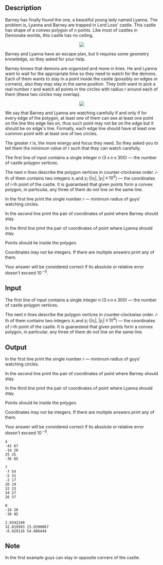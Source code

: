 ## Description

<div><p>Barney has finally found the one, a beautiful young lady named Lyanna. The problem is, Lyanna and Barney are trapped in Lord Loss' castle. This castle has shape of a convex polygon of <span class="tex-span"><i>n</i></span> points. Like most of castles in Demonata worlds, this castle has no ceiling.</p><center> <img class="tex-graphics" src="file://ubbi8mM1.png" style="max-width: 100.0%;max-height: 100.0%;"> </center><p>Barney and Lyanna have an escape plan, but it requires some geometry knowledge, so they asked for your help.</p><p>Barney knows that demons are organized and move in lines. He and Lyanna want to wait for the appropriate time so they need to watch for the demons. Each of them wants to stay in a point <span class="tex-font-style-bf">inside the castle</span> (possibly on edges or corners), also they may stay in the same position. They both want to pick a real number <span class="tex-span"><i>r</i></span> and watch all points in the circles with radius <span class="tex-span"><i>r</i></span> around each of them (these two circles may overlap).</p><center> <img class="tex-graphics" src="file://skRD1HjC.png" style="max-width: 100.0%;max-height: 100.0%;"> </center><p>We say that Barney and Lyanna are <span class="tex-font-style-it">watching carefully</span> if and only if for every edge of the polygon, at least one of them can see at least one point on the line this edge lies on, thus such point may not be on the edge but it should be on edge's line. Formally, each edge line should have at least one common point with at least one of two circles.</p><p>The greater <span class="tex-span"><i>r</i></span> is, the more energy and focus they need. So they asked you to tell them the minimum value of <span class="tex-span"><i>r</i></span> such that they can watch carefully.</p></div><div class="input-specification"><p>The first line of input contains a single integer <span class="tex-span"><i>n</i></span> (<span class="tex-span">3 ≤ <i>n</i> ≤ 300</span>)&nbsp;— the number of castle polygon vertices.</p><p>The next <span class="tex-span"><i>n</i></span> lines describe the polygon vertices in counter-clockwise order. <span class="tex-span"><i>i</i></span>-th of them contains two integers <span class="tex-span"><i>x</i><sub class="lower-index"><i>i</i></sub></span> and <span class="tex-span"><i>y</i><sub class="lower-index"><i>i</i></sub></span> (<span class="tex-span">|<i>x</i><sub class="lower-index"><i>i</i></sub>|, |<i>y</i><sub class="lower-index"><i>i</i></sub>| ≤ 10<sup class="upper-index">4</sup></span>)&nbsp;— the coordinates of <span class="tex-span"><i>i</i></span>-th point of the castle. It is guaranteed that given points form a convex polygon, in particular, any three of them do not line on the same line.</p></div><div class="output-specification"><p>In the first line print the single number <span class="tex-span"><i>r</i></span>&nbsp;— minimum radius of guys' watching circles.</p><p>In the second line print the pair of coordinates of point where Barney should stay.</p><p>In the third line print the pair of coordinates of point where Lyanna should stay.</p><p>Points should lie inside the polygon.</p><p>Coordinates may not be integers. If there are multiple answers print any of them.</p><p>Your answer will be considered correct if its absolute or relative error doesn't exceed <span class="tex-span">10<sup class="upper-index"> - 6</sup></span>.</p></div>

## Input

<p>The first line of input contains a single integer <span class="tex-span"><i>n</i></span> (<span class="tex-span">3 ≤ <i>n</i> ≤ 300</span>)&nbsp;— the number of castle polygon vertices.</p><p>The next <span class="tex-span"><i>n</i></span> lines describe the polygon vertices in counter-clockwise order. <span class="tex-span"><i>i</i></span>-th of them contains two integers <span class="tex-span"><i>x</i><sub class="lower-index"><i>i</i></sub></span> and <span class="tex-span"><i>y</i><sub class="lower-index"><i>i</i></sub></span> (<span class="tex-span">|<i>x</i><sub class="lower-index"><i>i</i></sub>|, |<i>y</i><sub class="lower-index"><i>i</i></sub>| ≤ 10<sup class="upper-index">4</sup></span>)&nbsp;— the coordinates of <span class="tex-span"><i>i</i></span>-th point of the castle. It is guaranteed that given points form a convex polygon, in particular, any three of them do not line on the same line.</p>

## Output

<p>In the first line print the single number <span class="tex-span"><i>r</i></span>&nbsp;— minimum radius of guys' watching circles.</p><p>In the second line print the pair of coordinates of point where Barney should stay.</p><p>In the third line print the pair of coordinates of point where Lyanna should stay.</p><p>Points should lie inside the polygon.</p><p>Coordinates may not be integers. If there are multiple answers print any of them.</p><p>Your answer will be considered correct if its absolute or relative error doesn't exceed <span class="tex-span">10<sup class="upper-index"> - 6</sup></span>.</p>





```input1
4
-41 67
-16 20
25 25
-36 85

```




```input2
7
-7 54
-5 31
-2 17
20 19
32 23
34 27
26 57

```




```output1
0
-16 20
-36 85

```




```output2
2.9342248
32.019503 23.0390067
-6.929116 54.006444

```



## Note

<p>In the first example guys can stay in opposite corners of the castle.</p>
